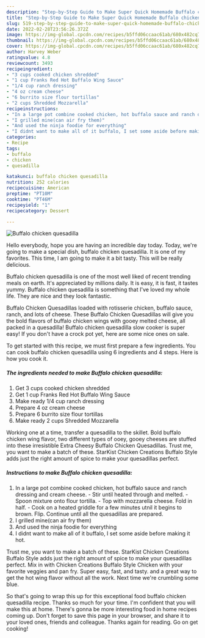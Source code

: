 ```yaml
---
description: "Step-by-Step Guide to Make Super Quick Homemade Buffalo chicken quesadilla"
title: "Step-by-Step Guide to Make Super Quick Homemade Buffalo chicken quesadilla"
slug: 519-step-by-step-guide-to-make-super-quick-homemade-buffalo-chicken-quesadilla
date: 2022-02-28T23:56:26.372Z
image: https://img-global.cpcdn.com/recipes/b5ffd06ccaac61ab/680x482cq70/buffalo-chicken-quesadilla-recipe-main-photo.jpg
thumbnail: https://img-global.cpcdn.com/recipes/b5ffd06ccaac61ab/680x482cq70/buffalo-chicken-quesadilla-recipe-main-photo.jpg
cover: https://img-global.cpcdn.com/recipes/b5ffd06ccaac61ab/680x482cq70/buffalo-chicken-quesadilla-recipe-main-photo.jpg
author: Harvey Weber
ratingvalue: 4.8
reviewcount: 3493
recipeingredient:
- "3 cups cooked chicken shredded"
- "1 cup Franks Red Hot Buffalo Wing Sauce"
- "1/4 cup ranch dressing"
- "4 oz cream cheese"
- "6 burrito size flour tortillas"
- "2 cups Shredded Mozzarella"
recipeinstructions:
- "In a large pot combine cooked chicken, hot buffalo sauce and ranch dressing and cream cheese. Stir until heated through and melted. Spoon mixture onto flour tortilla. Top with mozzarella cheese. Fold in half. Cook on a heated griddle for a few minutes utnil it begins to brown. Flip. Continue until all the quesadillas are prepared."
- "I grilled mine(can air fry them)"
- "And used the ninja foodie for everything"
- "I didnt want to make all of it buffalo, I set some aside before making it hot."
categories:
- Recipe
tags:
- buffalo
- chicken
- quesadilla

katakunci: buffalo chicken quesadilla 
nutrition: 252 calories
recipecuisine: American
preptime: "PT10M"
cooktime: "PT46M"
recipeyield: "1"
recipecategory: Dessert

---
```



![Buffalo chicken quesadilla](https://img-global.cpcdn.com/recipes/b5ffd06ccaac61ab/680x482cq70/buffalo-chicken-quesadilla-recipe-main-photo.jpg)

Hello everybody, hope you are having an incredible day today. Today, we're going to make a special dish, buffalo chicken quesadilla. It is one of my favorites. This time, I am going to make it a bit tasty. This will be really delicious.

Buffalo chicken quesadilla is one of the most well liked of recent trending meals on earth. It's appreciated by millions daily. It is easy, it is fast, it tastes yummy. Buffalo chicken quesadilla is something that I've loved my whole life. They are nice and they look fantastic.

Buffalo Chicken Quesadillas loaded with rotisserie chicken, buffalo sauce, ranch, and lots of cheese. These Buffalo Chicken Quesadillas will give you the bold flavors of buffalo chicken wings with gooey melted cheese, all packed in a quesadilla! Buffalo chicken quesadilla slow cooker is super easy! If you don&#39;t have a crock pot yet, here are some nice ones on sale.


To get started with this recipe, we must first prepare a few ingredients. You can cook buffalo chicken quesadilla using 6 ingredients and 4 steps. Here is how you cook it.

<!--inarticleads1-->

##### The ingredients needed to make Buffalo chicken quesadilla:

1. Get 3 cups cooked chicken shredded
1. Get 1 cup Franks Red Hot Buffalo Wing Sauce
1. Make ready 1/4 cup ranch dressing
1. Prepare 4 oz cream cheese
1. Prepare 6 burrito size flour tortillas
1. Make ready 2 cups Shredded Mozzarella


Working one at a time, transfer a quesadilla to the skillet. Bold buffalo chicken wing flavor, two different types of ooey, gooey cheeses are stuffed into these irresistible Extra Cheesy Buffalo Chicken Quesadillas. Trust me, you want to make a batch of these. StarKist Chicken Creations Buffalo Style adds just the right amount of spice to make your quesadillas perfect. 

<!--inarticleads2-->

##### Instructions to make Buffalo chicken quesadilla:

1. In a large pot combine cooked chicken, hot buffalo sauce and ranch dressing and cream cheese. - Stir until heated through and melted. - Spoon mixture onto flour tortilla. - Top with mozzarella cheese. Fold in half. - Cook on a heated griddle for a few minutes utnil it begins to brown. Flip. Continue until all the quesadillas are prepared.
1. I grilled mine(can air fry them)
1. And used the ninja foodie for everything
1. I didnt want to make all of it buffalo, I set some aside before making it hot.


Trust me, you want to make a batch of these. StarKist Chicken Creations Buffalo Style adds just the right amount of spice to make your quesadillas perfect. Mix in with Chicken Creations Buffalo Style Chicken with your favorite veggies and pan fry. Super easy, fast, and tasty. and a great way to get the hot wing flavor without all the work. Next time we&#39;re crumbling some blue. 

So that's going to wrap this up for this exceptional food buffalo chicken quesadilla recipe. Thanks so much for your time. I'm confident that you will make this at home. There's gonna be more interesting food in home recipes coming up. Don't forget to save this page in your browser, and share it to your loved ones, friends and colleague. Thanks again for reading. Go on get cooking!
